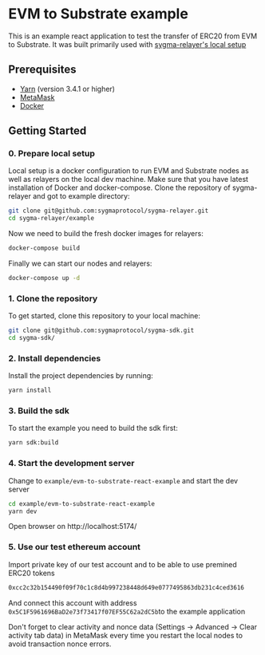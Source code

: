# EVM to Substrate example

This is an example react application to test the transfer of ERC20 from EVM to Substrate. It was built primarily used with [sygma-relayer's local setup](https://github.com/sygmaprotocol/sygma-relayer/)

## Prerequisites

- [Yarn](https://yarnpkg.com/) (version 3.4.1 or higher)
- [MetaMask](https://metamask.io/)
- [Docker](https://www.docker.com/)

## Getting Started

### 0. Prepare local setup
Local setup is a docker configuration to run EVM and Substrate nodes as well as relayers on the local dev machine.
Make sure that you have latest installation of Docker and docker-compose.
Clone the repository of sygma-relayer and got to example directory:
```bash
git clone git@github.com:sygmaprotocol/sygma-relayer.git
cd sygma-relayer/example
```

Now we need to build the fresh docker images for relayers:

```bash
docker-compose build
```

Finally we can start our nodes and relayers:

```bash
docker-compose up -d
```


### 1. Clone the repository

To get started, clone this repository to your local machine:

```bash
git clone git@github.com:sygmaprotocol/sygma-sdk.git
cd sygma-sdk/
```

### 2. Install dependencies

Install the project dependencies by running:

```bash
yarn install
```

### 3. Build the sdk

To start the example you need to build the sdk first:

```bash
yarn sdk:build
```

### 4. Start the development server

Change to `example/evm-to-substrate-react-example` and start the dev server

```bash
cd example/evm-to-substrate-react-example
yarn dev
```

Open browser on http://localhost:5174/

### 5. Use our test ethereum account

Import private key of our test account and to be able to use premined ERC20 tokens

```bash
0xcc2c32b154490f09f70c1c8d4b997238448d649e0777495863db231c4ced3616
```

And connect this account with address `0x5C1F5961696BaD2e73f73417f07EF55C62a2dC5b`to the example application

Don't forget to clear activity and nonce data (Settings -> Advanced -> Clear activity tab data) in MetaMask every time you restart the local nodes to avoid transaction nonce errors.

